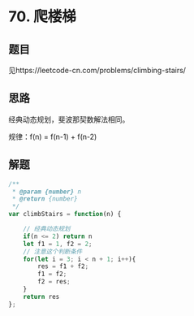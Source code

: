 # 70. 爬楼梯

## 题目

见https://leetcode-cn.com/problems/climbing-stairs/

## 思路

经典动态规划，斐波那契数解法相同。

规律：f(n) = f(n-1) + f(n-2)

## 解题

```javascript
/**
 * @param {number} n
 * @return {number}
 */
var climbStairs = function(n) {

    // 经典动态规划
    if(n <= 2) return n
    let f1 = 1, f2 = 2;
    // 注意这个判断条件
    for(let i = 3; i < n + 1; i++){
        res = f1 + f2;
        f1 = f2;
        f2 = res;
    }
    return res
};
```

